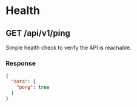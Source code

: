 # Health

## GET /api/v1/ping
Simple health check to verify the API is reachable.

### Response
```json
{
  "data": {
    "pong": true
  }
}
```
